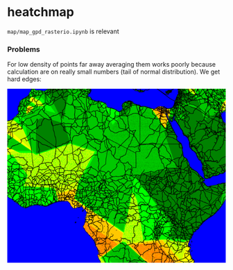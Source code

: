 # heatchmap

`map/map_gpd_rasterio.ipynb` is relevant


### Problems

For low density of points far away averaging them works poorly because calculation are on really small numbers (tail of normal distribution). We get hard edges:

![1703636597008](image/README/1703636597008.png)
